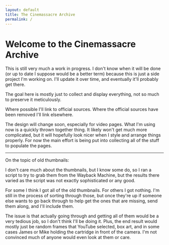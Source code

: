 ```yaml
---
layout: default
title: The Cinemassacre Archive
permalink: /
---
```


# Welcome to the Cinemassacre Archive

This is still very much a work in progress. I don't know when it will be done (or up to date I suppose would be a better term) because this is just a side project I'm working on. I'll update it over time, and eventually it'll probably get there.

The goal here is mostly just to collect and display everything, not so much to preserve it meticulously.

Where possible I'll link to official sources. Where the official sources have been removed I'll link elsewhere.

The design will change soon, especially for video pages. What I'm using now is a quickly thrown together thing. It likely won't get much more complicated, but it will hopefully look nicer when I style and arrange things properly. For now the main effort is being put into collecting all of the stuff to populate the pages.

---

On the topic of old thumbnails:

I don't care much about the thumbnails, but I know some do, so I ran a script to try to grab them from the Wayback Machine, but the results there varied as the script was not exactly sophisticated or any good.

For some I think I got all of the old thumbnails. For others I got nothing. I'm still in the process of sorting through those, but once they're up if someone else wants to go back through to help get the ones that are missing, send them along, and I'll include them.

The issue is that actually going through and getting all of them would be a very tedious job, so I don't think I'll be doing it. Plus, the end result would mostly just be random frames that YouTube selected, box art, and in some cases James or Mike holding the cartridge in front of the camera. I'm not convinced much of anyone would even look at them or care.
